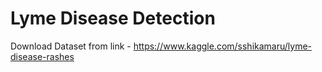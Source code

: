 
# Lyme Disease Detection

Download Dataset from link - https://www.kaggle.com/sshikamaru/lyme-disease-rashes
